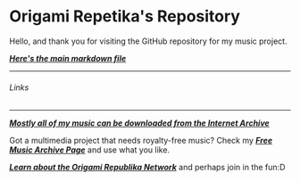 # Origami Repetika's Repository 
Hello, and thank you for visiting the GitHub repository for my music project.

[***Here's the main markdown file***](https://github.com/agent220/origamirepetika/blob/main/index.md) 

___
###### Links
___
[***Mostly all of my music can be downloaded from the Internet Archive***](https://archive.org/search?query=origami+repetika) 

Got a multimedia project that needs royalty-free music? 
Check my [***Free Music Archive Page***](https://freemusicarchive.org/music/Origami_Repetika) and use what you like.

[***Learn about the Origami Republika Network***](http://origami.teks.no/1/1.1/index.html) and perhaps join in the fun:D
